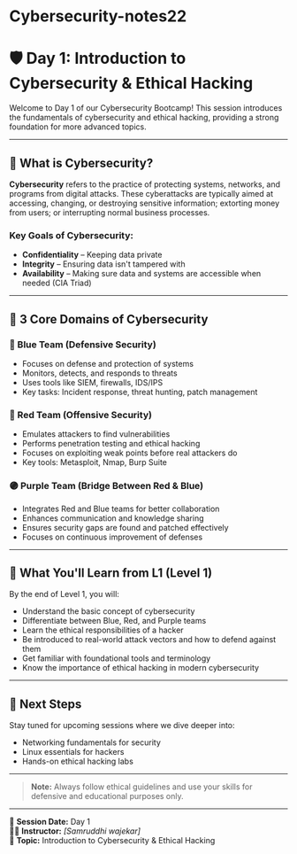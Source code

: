 # Cybersecurity-notes22
# 🛡️ Day 1: Introduction to Cybersecurity & Ethical Hacking

Welcome to Day 1 of our Cybersecurity Bootcamp! This session introduces the fundamentals of cybersecurity and ethical hacking, providing a strong foundation for more advanced topics.

---

## 🔐 What is Cybersecurity?

**Cybersecurity** refers to the practice of protecting systems, networks, and programs from digital attacks. These cyberattacks are typically aimed at accessing, changing, or destroying sensitive information; extorting money from users; or interrupting normal business processes.

### Key Goals of Cybersecurity:
- **Confidentiality** – Keeping data private
- **Integrity** – Ensuring data isn't tampered with
- **Availability** – Making sure data and systems are accessible when needed (CIA Triad)

---

## 🎯 3 Core Domains of Cybersecurity

### 🔵 Blue Team (Defensive Security)
- Focuses on defense and protection of systems
- Monitors, detects, and responds to threats
- Uses tools like SIEM, firewalls, IDS/IPS
- Key tasks: Incident response, threat hunting, patch management

### 🔴 Red Team (Offensive Security)
- Emulates attackers to find vulnerabilities
- Performs penetration testing and ethical hacking
- Focuses on exploiting weak points before real attackers do
- Key tools: Metasploit, Nmap, Burp Suite

### 🟣 Purple Team (Bridge Between Red & Blue)
- Integrates Red and Blue teams for better collaboration
- Enhances communication and knowledge sharing
- Ensures security gaps are found and patched effectively
- Focuses on continuous improvement of defenses

---

## 🧠 What You'll Learn from L1 (Level 1)

By the end of Level 1, you will:
- Understand the basic concept of cybersecurity
- Differentiate between Blue, Red, and Purple teams
- Learn the ethical responsibilities of a hacker
- Be introduced to real-world attack vectors and how to defend against them
- Get familiar with foundational tools and terminology
- Know the importance of ethical hacking in modern cybersecurity

---

## 🚀 Next Steps

Stay tuned for upcoming sessions where we dive deeper into:
- Networking fundamentals for security
- Linux essentials for hackers
- Hands-on ethical hacking labs

---

> **Note:** Always follow ethical guidelines and use your skills for defensive and educational purposes only.

---

📅 **Session Date:** Day 1  
👨‍🏫 **Instructor:** *[Samruddhi wajekar]*  
📍 **Topic:** Introduction to Cybersecurity & Ethical Hacking


